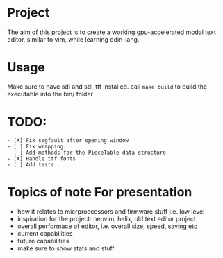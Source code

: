 # Project

The aim of this project is to create a working gpu-accelerated modal text editor, similar to vim, while learning odin-lang.


# Usage

Make sure to have sdl and sdl_ttf installed.
call `make build` to build the executable into the bin/ folder


# TODO:
    - [X] Fix segfault after opening window
    - [ ] Fix wrapping
    - [ ] Add methods for the PieceTable data structure
    - [X] Handle ttf fonts
    - [ ] Add tests


# Topics of note For presentation

- how it relates to micrproccessors and firmware stuff i.e. low level
- inspiration for the project: neovim, helix, old text editor project
- overall performace of editor, i.e. overall size, speed, saving etc
- current capabilities
- future capabilities
- make sure to show stats and stuff

